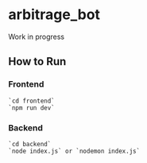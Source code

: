 # arbitrage_bot
Work in progress

## How to Run
### Frontend
    `cd frontend`
    `npm run dev`

### Backend
    `cd backend`
    `node index.js` or `nodemon index.js`
